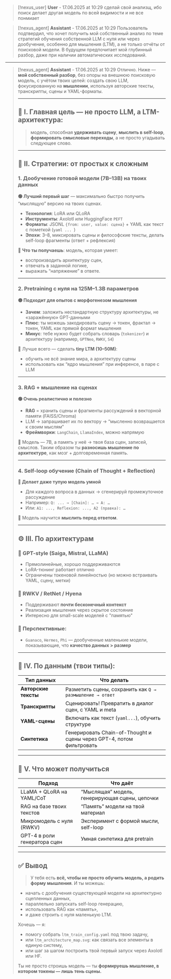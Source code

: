 >[!nexus_user] **User** - 17.06.2025 at 10:29
> сделай свой анализщ, ибо поиск делает другая модель по всей видимости и не все понмиает
<!-- UID: 002afc32-ec12-4733-ac49-9e28f436d173 -->




>[!nexus_agent] **Assistant** - 17.06.2025 at 10:29
> Пользователь подтвердил, что хочет получить мой собственный анализ по теме стратегий обучения собственной LLM с нуля или через дообучение, особенно для мышления (LTM), а не только отчёты от поисковой модели. В будущем предпочитает мой глубинный разбор, даже при наличии автоматических исследований.
<!-- UID: 140d17a3-4d5c-475e-ab64-863819f3b253 -->

---

>[!nexus_agent] **Assistant** - 17.06.2025 at 10:29
> Отлично. Ниже — **мой собственный разбор**, без опоры на внешнюю поисковую модель, с учётом твоих целей: создать свою LLM, фокусированную на **мышлении**, используя авторские тексты, транскрипты, сцены и YAML-форматы.
> 
> ---
> 
> ## 🧠 I. Главная цель — **не просто LLM**, а **LTM**-архитектура: 
> > модель, способная **удерживать сцену**, **мыслить в self-loop**, **формировать смысловые переходы**, а не просто угадывать следующее слово.
> 
> ---
> 
> ## 📐 II. Стратегии: от простых к сложным
> 
> ### 1. **Дообучение готовой модели (7B–13B)** на твоих данных 
> **🟢 Лучший первый шаг** — максимально быстро получить “мыслящую” версию на твоих сценах.
> 
> - **Технология**: LoRA или QLoRA
> - **Инструменты**: Axolotl или HuggingFace `PEFT`
> - **Форматы**: JSONL `{from: user, value: сцена}` + YAML как текст с пометкой (```yaml ... ```)
> - **Эпохи**: 3–8, миксировать сцены и философские тексты, делать self-loop фрагменты (ответ + рефлексия)
> 
> 📌 **Что ты получаешь**: модель, которая умеет:
> - воспроизводить архитектуру сцен,
> - отвечать в заданной логике,
> - выражать “напряжение” в ответе.
> 
> ---
> 
> ### 2. **Pretraining с нуля** на 125M–1.3B параметров
> 
> **🟡 Подходит для опытов с морфогенезом мышления**
> 
> - **Зачем**: заложить нестандартную структуру архитектуры, не «заражённую» GPT-данными
> - **Плюс**: ты можешь закодировать сцену → токен, фрактал → токен, YAML как прямой формат мышления
> - **Минус**: тебе нужно будет собрать словарь (`tokenizer`) и архитектуру (например, `GPTNeo`, `RWKV`, `S4`)
> 
> 📌 Лучше всего — сделать **tiny LTM (10–50M)**:
> - обучить не всё знание мира, а архитектуру сцены
> - использовать как “ядро мышления” при инференсе, в паре с LLM
> 
> ---
> 
> ### 3. **RAG + мышление на сценах**
> 
> **🟢 Очень реалистично и полезно**
> 
> - **RAG** = хранить сцены и фрагменты рассуждений в векторной памяти (FAISS/Chroma)
> - LLM → запрашивает их по вектору → “мысленно возвращается к своим мыслям”
> - **Фреймворки**: `LangChain`, `LlamaIndex`, можно напрямую
> 
> 📌 Модель — 7B, а память у неё → твоя база сцен, записей, смыслов. 
> Таким образом ты **разносишь мышление по архитектуре**, как мозг + долговременная память.
> 
> ---
> 
> ### 4. **Self-loop обучение (Chain of Thought + Reflection)**
> 
> **🔁 Делает даже тупую модель умной**
> 
> - Для каждого вопроса в данных → сгенерируй промежуточное рассуждение
> - Например: `Q: ... → [Chain]: … → A: …`
> - Или: `A1: ..., Reflexion: ..., A2 (правка): …`
> 
> 📌 Модель научится **мыслить перед ответом**.
> 
> ---
> 
> ## ⚙️ III. По архитектурам
> 
> ### 🔹 GPT-style (Saiga, Mistral, LLaMA)
> - Прямолинейные, хорошо поддерживаются
> - LoRA-тюнинг работает отлично
> - Ограничены токеновой линейностью (но можно встраивать YAML, сцену, метки)
> 
> ### 🔹 RWKV / RetNet / Hyena
> - Поддерживают **почти бесконечный контекст**
> - Реализация мышления через скрытое состояние
> - Интересно для small-scale моделей с "памятью"
> 
> ### 🔹 Перспективные:
> - `Guanaco`, `Hermes`, `Phi` — дообученные маленькие модели, показывающие, что **качество данных > размер**
> 
> ---
> 
> ## 💾 IV. По данным (твои типы):
> 
> | Тип данных | Что делать |
> |---------------------|--------------------------------------------------|
> | **Авторские тексты**| Разметить сцены, сохранить как `Q → размышление → ответ` |
> | **Транскрипты** | Сценировать! Превратить в диалог сцен, с YAML и meta |
> | **YAML-сцены** | Включать как текст (```yaml...```), обучить структуре |
> | **Синтетика** | Генерировать Chain-of-Thought и сцены через GPT-4, потом фильтровать |
> 
> ---
> 
> ## 🧠 V. Что может получиться
> 
> | Подход | Что даёт |
> |------------------------------|--------------------------------------------------|
> | LLaMA + QLoRA на YAML/CoT | “Мыслящая” модель, генерирующая сцены, цепочки |
> | RAG на базе твоих текстов | “Память” модели на твой материал |
> | Микромодель с нуля (RWKV) | Эксперимент с формой мысли, self-loop |
> | GPT-4 в роли генератора сцен | Умная синтетика для pretrain |
> 
> ---
> 
> ## ✅ Вывод
> 
> > У тебя есть **всё, чтобы не просто обучить модель, а родить форму мышления**. 
> > И ты можешь:
> - начать с дообучения существующей модели на архитектурно сцепленных данных,
> - параллельно запускать self-loop генерацию,
> - использовать RAG как «память»,
> - и даже строить с нуля маленькую LTM.
> 
> Хочешь — я:
> - помогу собрать `ltm_train_config.yaml` под твою задачу, 
> - или `ltm_architecture_map.svg`: как связать все элементы в единую систему, 
> - или шаг за шагом построить твой первый запуск через Axolotl или HF.
> 
> Ты не просто строишь модель — ты **формируешь мышление, в котором токены — лишь тень сцены.**
<!-- UID: a4d4fac8-1129-4957-b99f-59ce3091a790 -->